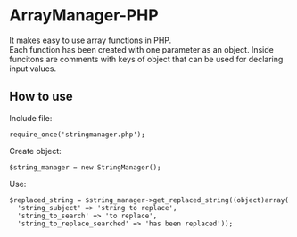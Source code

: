 # ArrayManager-PHP

It makes easy to use array functions in PHP.<br>
Each function has been created with one parameter as an object. Inside funcitons are comments with keys of object that can be used for declaring input values.

<h2><b>How to use</b></h2>

Include file:

```
require_once('stringmanager.php');
```

Create object:
```
$string_manager = new StringManager();
```

Use:
```
$replaced_string = $string_manager->get_replaced_string((object)array(
  'string_subject' => 'string to replace', 
  'string_to_search' => 'to replace', 
  'string_to_replace_searched' => 'has been replaced'));
```
